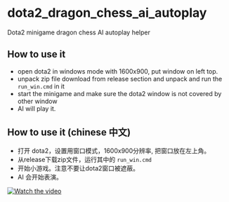 # dota2_dragon_chess_ai_autoplay
Dota2 minigame dragon chess AI autoplay helper


## How to use it
* open dota2 in windows mode with 1600x900, put window on left top.
* unpack zip file download from release section and unpack and run the `run_win.cmd` in it
* start the minigame and make sure the dota2 window is not covered by other window
* AI will play it.
  
## How to use it (chinese 中文)
* 打开 dota2，设置用窗口模式，1600x900分辨率, 把窗口放在左上角。
* 从release下载zip文件，运行其中的 `run_win.cmd` 
* 开始小游戏。注意不要让dota2窗口被遮蔽。
* AI 会开始表演。

[![Watch the video](https://img.youtube.com/vi/-MnfqQkg9HA/0.jpg)](https://youtu.be/-MnfqQkg9HA)

